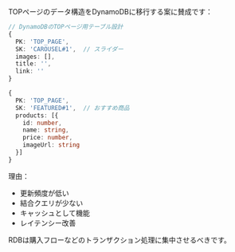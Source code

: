 TOPページのデータ構造をDynamoDBに移行する案に賛成です：

```typescript
// DynamoDBのTOPページ用テーブル設計
{
  PK: 'TOP_PAGE',
  SK: 'CAROUSEL#1',  // スライダー
  images: [],
  title: '',
  link: ''
}

{
  PK: 'TOP_PAGE',
  SK: 'FEATURED#1',  // おすすめ商品
  products: [{
    id: number,
    name: string,
    price: number,
    imageUrl: string
  }]
}
```

理由：
- 更新頻度が低い
- 結合クエリが少ない
- キャッシュとして機能
- レイテンシー改善

RDBは購入フローなどのトランザクション処理に集中させるべきです。